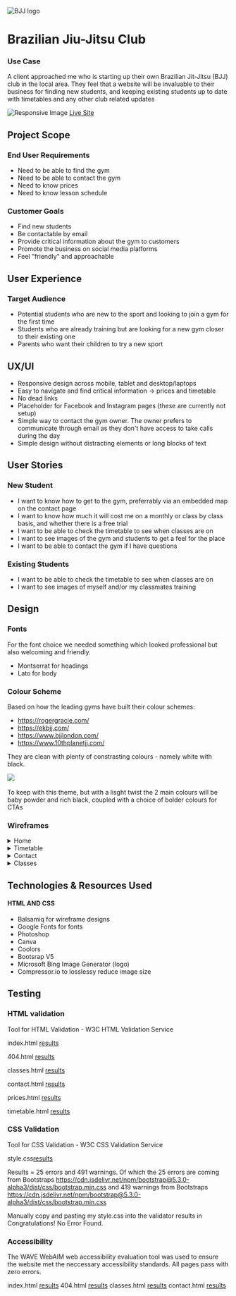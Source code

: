 ![BJJ logo](https://github.com/ouzifeng/bjj-gym/blob/main/assets/images/bjj-logo.png)

# Brazilian Jiu-Jitsu Club



### Use Case

A client approached me who is starting up their own Brazilian Jit-Jitsu (BJJ) club in the local area. They feel that a website will be invaluable to their business for finding new students, and keeping existing students up to date with timetables and any other club related updates

![Responsive Image](https://github.com/ouzifeng/bjj-gym/blob/main/docs/responsive-design.png)
[Live Site](https://ouzifeng.github.io/CI_PP1_BJJ_GYM/)


## Project Scope

### End User Requirements

* Need to be able to find the gym
* Need to be able to contact the gym
* Need to know prices
* Need to know lesson schedule

### Customer Goals

* Find new students
* Be contactable by email
* Provide critical information about the gym to customers
* Promote the business on social media platforms
* Feel "friendly" and approachable

## User Experience

### Target Audience

* Potential students who are new to the sport and looking to join a gym for the first time
* Students who are already training but are looking for a new gym closer to their existing one
* Parents who want their children to try a new sport

## UX/UI

* Responsive design across mobile, tablet and desktop/laptops
* Easy to navigate and find critical information -> prices and timetable
* No dead links
* Placeholder for Facebook and Instagram pages (these are currently not setup)
* Simple way to contact the gym owner. The owner prefers to communicate through email as they don't have access to take calls during the day
* Simple design without distracting elements or long blocks of text

## User Stories

### New Student

* I want to know how to get to the gym, preferrably via an embedded map on the contact page
* I want to know how much it will cost me on a monthly or class by class basis, and whether there is a free trial
* I want to be able to check the timetable to see when classes are on
* I want to see images of the gym and students to get a feel for the place
* I want to be able to contact the gym if I have questions

### Existing Students

* I want to be able to check the timetable to see when classes are on
* I want to see images of myself and/or my classmates training


## Design

### Fonts

For the font choice we needed something which looked professional but also welcoming and friendly.

* Montserrat for headings
* Lato for body

### Colour Scheme

Based on how the leading gyms have built their colour schemes:
 * https://rogergracie.com/
 * https://ekbjj.com/ 
 * https://www.bjjlondon.com/
 * https://www.10thplanetjj.com/

 They are clean with plenty of constrasting colours - namely white with black. 

![](https://github.com/ouzifeng/bjj-gym/blob/main/assets/images/website-colours.png)

To keep with this theme, but with a lisght twist the 2 main colours will be baby powder and rich black, coupled with a choice of bolder colours for CTAs

### Wireframes

<details>

<summary>Home</summary>
![](https://github.com/ouzifeng/CI_PP1_BJJ_GYM/blob/main/docs/wireframes/Classes-Desktop.png)
![](https://github.com/ouzifeng/bjj-gym/blob/main/assets/images/wireframes/Home-Page-Tablet.png)
![](https://github.com/ouzifeng/bjj-gym/blob/main/assets/images/wireframes/Home-Page-Mobile.png)

</details>

<details>

<summary>Timetable</summary>
![](https://github.com/ouzifeng/bjj-gym/blob/main/assets/images/wireframes/Timetable-Desktop.png)
![](https://github.com/ouzifeng/bjj-gym/blob/main/assets/images/wireframes/Timetable-Tablet.png)
![](https://github.com/ouzifeng/bjj-gym/blob/main/assets/images/wireframes/Timetable-Mobile.png)

</details>

<details>

<summary>Contact</summary>
![](https://github.com/ouzifeng/bjj-gym/blob/main/assets/images/wireframes/Contact-Desktop.png)
![](https://github.com/ouzifeng/bjj-gym/blob/main/assets/images/wireframes/Contact-Tablet.png)
![](https://github.com/ouzifeng/bjj-gym/blob/main/assets/images/wireframes/Contact-Mobile.png)

</details>

<details>

<summary>Classes</summary>
![](https://github.com/ouzifeng/bjj-gym/blob/main/assets/images/wireframes/Classes-Desktop.png)
![](https://github.com/ouzifeng/bjj-gym/blob/main/assets/images/wireframes/Classes-Tablet.png)
![](https://github.com/ouzifeng/bjj-gym/blob/main/assets/images/wireframes/Classes-Mobile.png)

</details>

## Technologies & Resources Used

#### HTML AND CSS

* Balsamiq for wireframe designs 
* Google Fonts for fonts
* Photoshop
* Canva
* Coolors
* Bootsrap V5
* Microsoft Bing Image Generator (logo)
* Compressor.io to losslessy reduce image size


## Testing

### HTML validation

Tool for HTML Validation - W3C HTML Validation Service


index.html [results](https://validator.w3.org/nu/?doc=https%3A%2F%2Fouzifeng.github.io%2FCI_PP1_BJJ_GYM%2Findex.html)

404.html [results](https://validator.w3.org/nu/?doc=https%3A%2F%2Fouzifeng.github.io%2FCI_PP1_BJJ_GYM%2F404.html)

classes.html [results](https://validator.w3.org/nu/?doc=https%3A%2F%2Fouzifeng.github.io%2FCI_PP1_BJJ_GYM%2Fclasses.html)

contact.html [results](https://validator.w3.org/nu/?doc=https%3A%2F%2Fouzifeng.github.io%2FCI_PP1_BJJ_GYM%2Fcontact.html)

prices.html [results](https://validator.w3.org/nu/?doc=https%3A%2F%2Fouzifeng.github.io%2FCI_PP1_BJJ_GYM%2Fprices.html)

timetable.html [results](https://validator.w3.org/nu/?doc=https%3A%2F%2Fouzifeng.github.io%2FCI_PP1_BJJ_GYM%2Ftimetable.html)


### CSS Validation

Tool for CSS Validation - W3C CSS Validation Service

style.css[results](https://jigsaw.w3.org/css-validator/validator?uri=https%3A%2F%2Fouzifeng.github.io%2FCI_PP1_BJJ_GYM%2Findex.html&profile=css3svg&usermedium=all&warning=1&vextwarning=&lang=en#css)

Results = 25 errors and 491 warnings. Of which the 25 errors are coming from Bootstraps https://cdn.jsdelivr.net/npm/bootstrap@5.3.0-alpha3/dist/css/bootstrap.min.css and 419 warnings from Bootstraps https://cdn.jsdelivr.net/npm/bootstrap@5.3.0-alpha3/dist/css/bootstrap.min.css

Manually copy and pasting my style.css into the validator results in Congratulations! No Error Found.

### Accessibility

The WAVE WebAIM web accessibility evaluation tool was used to ensure the website met the neccessary accessibility standards. All pages pass with zero errors.

index.html [results](https://wave.webaim.org/report#/https://ouzifeng.github.io/CI_PP1_BJJ_GYM/index.html)
404.html [results](https://wave.webaim.org/report#/https://ouzifeng.github.io/CI_PP1_BJJ_GYM/404.html)
classes.html [results](https://wave.webaim.org/report#/https://ouzifeng.github.io/CI_PP1_BJJ_GYM/classes.html)
contact.html [results](https://wave.webaim.org/report#/https://ouzifeng.github.io/CI_PP1_BJJ_GYM/contact.html)
